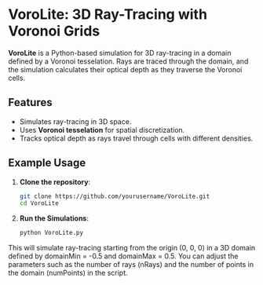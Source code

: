 # VoroLite: 3D Ray-Tracing with Voronoi Grids

**VoroLite** is a Python-based simulation for 3D ray-tracing in a domain defined by a Voronoi tesselation. Rays are traced through the domain, and the simulation calculates their optical depth as they traverse the Voronoi cells.

## Features
- Simulates ray-tracing in 3D space.
- Uses **Voronoi tesselation** for spatial discretization.
- Tracks optical depth as rays travel through cells with different densities.

## Example Usage

1. **Clone the repository**:

   ```bash
   git clone https://github.com/yourusername/VoroLite.git
   cd VoroLite

2. **Run the Simulations**:

   ```bash
   python VoroLite.py
   
This will simulate ray-tracing starting from the origin (0, 0, 0) in a 3D domain defined by domainMin = -0.5 and domainMax = 0.5. You can adjust the parameters such as the number of rays (nRays) and the number of points in the domain (numPoints) in the script.
